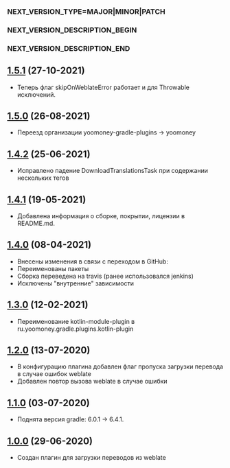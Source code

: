### NEXT_VERSION_TYPE=MAJOR|MINOR|PATCH
### NEXT_VERSION_DESCRIPTION_BEGIN
### NEXT_VERSION_DESCRIPTION_END
## [1.5.1](https://github.com/yoomoney/weblate-plugin/pull/5) (27-10-2021)

* Теперь флаг skipOnWeblateError работает и для Throwable исключений.

## [1.5.0](https://github.com/yoomoney/weblate-plugin/pull/4) (26-08-2021)

* Переезд организации yoomoney-gradle-plugins -> yoomoney

## [1.4.2](https://github.com/yoomoney/weblate-plugin/pull/3) (25-06-2021)

* Исправлено падение DownloadTranslationsTask при содержании нескольких тегов <note>

## [1.4.1](https://github.com/yoomoney/weblate-plugin/pull/2) (19-05-2021)

* Добавлена информация о сборке, покрытии, лицензии в README.md.

## [1.4.0](https://github.com/yoomoney/weblate-plugin/pull/1) (08-04-2021)

* Внесены изменения в связи с переходом в GitHub:
* Переименованы пакеты
* Сборка переведена на travis (ранее использовался jenkins)
* Исключены "внутренние" зависимости

## [1.3.0]() (12-02-2021)

* Переименование kotlin-module-plugin в ru.yoomoney.gradle.plugins.kotlin-plugin

## [1.2.0]() (13-07-2020)

* В конфигурацию плагина добавлен флаг пропуска загрузки перевода в случае ошибок weblate
* Добавлен повтор вызова weblate в случае ошибки

## [1.1.0]() (03-07-2020)

* Поднята версия gradle: 6.0.1 -> 6.4.1.

## [1.0.0]() (29-06-2020)

* Создан плагин для загрузки переводов из weblate